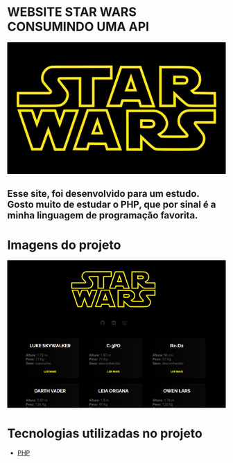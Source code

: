 # WEBSITE STAR WARS CONSUMINDO UMA API

![alt text](https://raw.githubusercontent.com/raphaellimarjbr/website-theme-starWars-html-css-php-api/main/app/src/img/logo.png)

## Esse site, foi desenvolvido para um estudo. Gosto muito de estudar o PHP, que por sinal é a minha linguagem de programação favorita.

# Imagens do projeto

![alt text](https://raw.githubusercontent.com/raphaellimarjbr/website-theme-starWars-html-css-php-api/main/banner.png)

# Tecnologias utilizadas no projeto

- [PHP](https://www.php.net/)